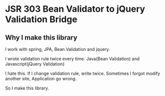 # JSR 303 Bean Validator to jQuery Validation Bridge
## Why I make this library
I work with spring, JPA, Bean Validation and jquery. 

I wrote validation rule twice every time. Java(Bean Validation) and Javascript(jQuery Validation)

I hate this. If I change validation rule, write twice. Sometimes I forgot modify another site, Application go wrong.

So I make this library.


